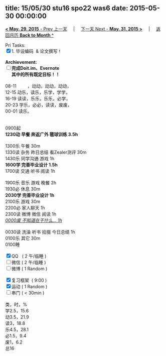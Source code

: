title: 15/05/30 stu16 spo22 was6
date: 2015-05-30 00:00:00
---
[**< May. 29, 2015** - Prev 上一天](/lifelogs/2015/05/d29.html) &nbsp; &nbsp; | &nbsp; &nbsp; [下一天 Next - **May. 31, 2015 >**](/lifelogs/2015/05/d31.html) &nbsp; &nbsp; |  &nbsp; &nbsp; [返回月历 **Back to Month ^**](/lifelogs/2015/05/index.html)
<br/><div>Pri Tasks:<br clear="none"/><input type="checkbox" checked="true" />1. 毕设编码  & 论文撰写！</div>		<div><br clear="none"/></div>		<div><strong>Archievement:</strong></div>		<div><strong><input type="checkbox" />完成Doit.im、</strong><strong>Evernote</strong></div>		<div><strong>      其中的</strong><strong>所有</strong><strong>既定目标！！</strong></div>		<div>				<div><br clear="none"/></div>08-11         ，动动，动动，动动，<br clear="none"/>12-15 动乐，读乐，乐学，学学，<br clear="none"/>16-19 读读，乐乐，乐乐，必学，<br clear="none"/>20-23 学乐，必必，读读，废废，		</div>		<div>00-01 读乐。</div>		<div><br/>				<div><br clear="none"/></div>0900起<br clear="none"/><strong>1230动 早餐 奔返广外 毽球训练 3.5h</strong>		</div>		<div><br clear="none"/></div>		<div>1300乐 午餐 30m</div>		<div>1330读 杂务 昨日总结 看Zealer测评 30m</div>		<div>1430乐 同学沟通 游戏 1h</div>		<div><strong>1600学 完善毕业设计 1.5h</strong>				<div>1700读 交通 听书 阅读 1h</div>				<div><br clear="none"/></div>1900乐 音乐 游戏 晚餐 2h		</div>		<div>1930必 休息 30m<br clear="none"/><strong>2030学 </strong><strong>完善毕业设计</strong><strong> 1h</strong></div>		<div>				<div>2100乐 游戏 30m</div>				<div>2200必 家人聊天 1h</div>		<div>2300读 微博 微信 阅读 1h</div>				<div><i><u>0000废 不知道在干什么… 1h</u></i></div>				<div><br/></div>0030读 洗澡 听书 拾掇 今日总结 1h		</div>		<div>0100乐 其它 30m</div>		<div>0100睡</div>		<div><br clear="none"/></div>		<div><input type="checkbox" checked="true" />QQ   ( 2 午/临睡 ) <br clear="none"/><input type="checkbox" />微信 ( 2 午/临睡 ) </div>		<div><input type="checkbox" />微博 ( 1 Random ) </div>		<div><br clear="none"/></div>		<div><input type="checkbox" checked="true" />复习框架  ( 9:00 ) <br clear="none"/></div>		<div><input type="checkbox" checked="true" />运动 ( 1 Random ) </div>		<div><input type="checkbox" />串门 ( < 30min ) </div>		<div>				<div><br clear="none"/></div>类，时，%<br clear="none"/>学2.5，15.6<br clear="none"/>动3.5，21.9<br clear="none"/>读3，18.8<br clear="none"/>乐4.5，28.1<br clear="none"/>必1.5，9.4<br clear="none"/>废1，6.2<br clear="none"/>总16</div>